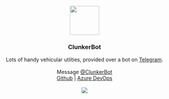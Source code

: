 <p align="center">
  <a href="https://t.me/clunkerbot">
    <img src="https://placekitten.com/80/80" width=80 height=80>
  </a>

  <h3 align="center">ClunkerBot</h3>

  <p align="center">
    Lots of handy vehicular utlities, provided over a bot on <a href="https://telegram.org">Telegram</a>.
    <br>
    <br>
    Message <a href="https://t.me/clunkerbot">@ClunkerBot</a>
    <br>
    <a href="https://github.com/electricduck/clunkerbot">Github</a> | <a href="https://electricduck.visualstudio.com/ClunkerBot">Azure DevOps</a>
    <br>
    <br>
    <a href="https://electricduck.visualstudio.com/ClunkerBot/_build/latest?definitionId=1"><img src="https://electricduck.visualstudio.com/ClunkerBot/_apis/build/status/ClunkerBot%20-%20Production"></a>
  </p>
</p>
